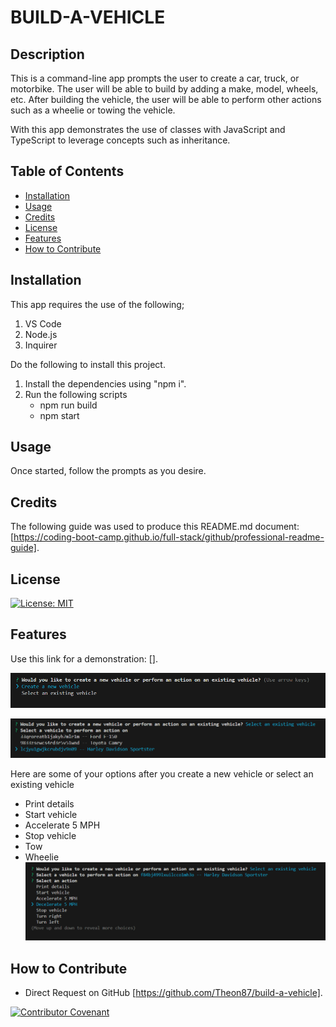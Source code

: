 # BUILD-A-VEHICLE

## Description

This is a command-line app prompts the user to create a car, truck, or motorbike. The user will be able to build by adding a make, model, wheels, etc. After building the vehicle, the user will be able to perform other actions such as a wheelie or towing the vehicle. 

With this app demonstrates the use of classes with JavaScript and TypeScript to leverage concepts such as inheritance.

## Table of Contents

- [Installation](#installation)
- [Usage](#usage)
- [Credits](#credits)
- [License](#license)
- [Features](#features)
- [How to Contribute](#how-to-contribute)

## Installation

This app requires the use of the following;

1) VS Code
2) Node.js
3) Inquirer

Do the following to install this project.

1) Install the dependencies using "npm i".
2) Run the following scripts
    - npm run build
    - npm start

## Usage

Once started, follow the prompts as you desire.

## Credits

The following guide was used to produce this README.md document: [https://coding-boot-camp.github.io/full-stack/github/professional-readme-guide].

## License

[![License: MIT](https://img.shields.io/badge/License-MIT-yellow.svg)](https://opensource.org/licenses/MIT)

## Features

Use this link for a demonstration: [].

![initial prompt](/src/assets/module%208%20challenge_first%20prompt.png)

![select an existing vehicle prompt](/src/assets/module%208%20challenge_select%20existing%20vehicle.png)

Here are some of your options after you create a new vehicle or select an existing vehicle
- Print details
- Start vehicle
- Accelerate 5 MPH
- Stop vehicle
- Tow 
- Wheelie 
![options after selecting a vehicle](/src/assets/module%208%20challenge_options%20after%20selecting%20a%20vehicle.png)

## How to Contribute

- Direct Request on GitHub [https://github.com/Theon87/build-a-vehicle].

[![Contributor Covenant](https://img.shields.io/badge/Contributor%20Covenant-2.1-4baaaa.svg)](code_of_conduct.md)

